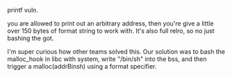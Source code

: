 printf vuln.

you are allowed to print out an arbitrary address, then you're give a little over 150 bytes of format string to work with. It's also full relro, so no just bashing the got.

I'm super curious how other teams solved this. Our solution was to bash the malloc_hook in libc with system, write "/bin/sh" into the bss, and then trigger a malloc(addrBinsh) using a format specifier.

